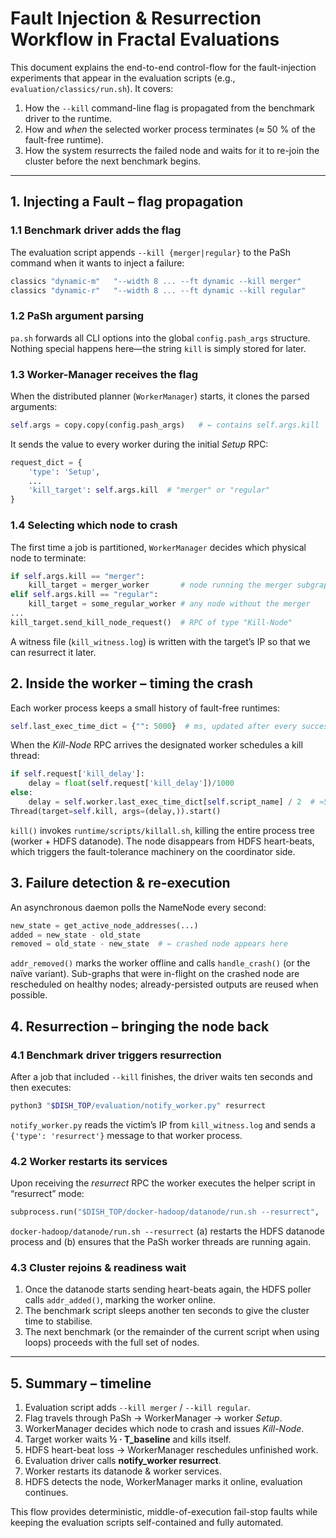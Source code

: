 # Fault Injection & Resurrection Workflow in Fractal Evaluations

This document explains the end-to-end control-flow for the fault-injection experiments that appear in the evaluation scripts (e.g., `evaluation/classics/run.sh`).  It covers:

1. How the `--kill` command-line flag is propagated from the benchmark driver to the runtime.
2. How and *when* the selected worker process terminates (≈ 50 % of the fault-free runtime).
3. How the system resurrects the failed node and waits for it to re-join the cluster before the next benchmark begins.

---

## 1. Injecting a Fault – flag propagation

### 1.1 Benchmark driver adds the flag
The evaluation script appends `--kill {merger|regular}` to the PaSh command when it wants to inject a failure:
```115:129:evaluation/classics/run.sh
classics "dynamic-m"   "--width 8 ... --ft dynamic --kill merger"
classics "dynamic-r"   "--width 8 ... --ft dynamic --kill regular"
```

### 1.2 PaSh argument parsing
`pa.sh` forwards all CLI options into the global `config.pash_args` structure.  Nothing special happens here—the string `kill` is simply stored for later.

### 1.3 Worker-Manager receives the flag
When the distributed planner (`WorkerManager`) starts, it clones the parsed arguments:
```70:80:pash/compiler/dspash/worker_manager.py
self.args = copy.copy(config.pash_args)   # ← contains self.args.kill
```
It sends the value to every worker during the initial *Setup* RPC:
```83:91:pash/compiler/dspash/worker_manager.py
request_dict = {
    'type': 'Setup',
    ...
    'kill_target': self.args.kill  # "merger" or "regular"
}
```

### 1.4 Selecting which node to crash
The first time a job is partitioned, `WorkerManager` decides which physical node to terminate:
```300:322:pash/compiler/dspash/worker_manager.py
if self.args.kill == "merger":
    kill_target = merger_worker       # node running the merger subgraph
elif self.args.kill == "regular":
    kill_target = some_regular_worker # any node without the merger
...
kill_target.send_kill_node_request()  # RPC of type "Kill-Node"
```
A witness file (`kill_witness.log`) is written with the target’s IP so that we can resurrect it later.

## 2. Inside the worker – timing the crash
Each worker process keeps a small history of fault-free runtimes:
```25:30:pash/compiler/dspash/worker.py
self.last_exec_time_dict = {"": 5000}  # ms, updated after every successful run
```
When the *Kill-Node* RPC arrives the designated worker schedules a kill thread:
```180:200:pash/compiler/dspash/worker.py
if self.request['kill_delay']:
    delay = float(self.request['kill_delay'])/1000
else:
    delay = self.worker.last_exec_time_dict[self.script_name] / 2  # ≈50 %
Thread(target=self.kill, args=(delay,)).start()
```
`kill()` invokes `runtime/scripts/killall.sh`, killing the entire process tree (worker + HDFS datanode).  The node disappears from HDFS heart-beats, which triggers the fault-tolerance machinery on the coordinator side.

## 3. Failure detection & re-execution
An asynchronous daemon polls the NameNode every second:
```226:274:pash/compiler/dspash/hdfs_utils.py
new_state = get_active_node_addresses(...)
added = new_state - old_state
removed = old_state - new_state  # ← crashed node appears here
```
`addr_removed()` marks the worker offline and calls `handle_crash()` (or the naïve variant).  Sub-graphs that were in-flight on the crashed node are rescheduled on healthy nodes; already-persisted outputs are reused when possible.

## 4. Resurrection – bringing the node back
### 4.1 Benchmark driver triggers resurrection
After a job that included `--kill` finishes, the driver waits ten seconds and then executes:
```60:68:evaluation/classics/run.sh
python3 "$DISH_TOP/evaluation/notify_worker.py" resurrect
```
`notify_worker.py` reads the victim’s IP from `kill_witness.log` and sends a `{'type': 'resurrect'}` message to that worker process.

### 4.2 Worker restarts its services
Upon receiving the *resurrect* RPC the worker executes the helper script in “resurrect” mode:
```290:300:pash/compiler/dspash/worker.py
subprocess.run("$DISH_TOP/docker-hadoop/datanode/run.sh --resurrect", ...)
```
`docker-hadoop/datanode/run.sh --resurrect` (a) restarts the HDFS datanode process and (b) ensures that the PaSh worker threads are running again.

### 4.3 Cluster rejoins & readiness wait
1. Once the datanode starts sending heart-beats again, the HDFS poller calls `addr_added()`, marking the worker online.
2. The benchmark script sleeps another ten seconds to give the cluster time to stabilise.
3. The next benchmark (or the remainder of the current script when using loops) proceeds with the full set of nodes.

---

## 5. Summary – timeline
1. Evaluation script adds `--kill merger` / `--kill regular`.
2. Flag travels through PaSh → WorkerManager → worker *Setup*.
3. WorkerManager decides which node to crash and issues *Kill-Node*.
4. Target worker waits **½ · T_baseline** and kills itself.
5. HDFS heart-beat loss → WorkerManager reschedules unfinished work.
6. Evaluation driver calls **notify_worker resurrect**.
7. Worker restarts its datanode & worker services.
8. HDFS detects the node, WorkerManager marks it online, evaluation continues.

This flow provides deterministic, middle-of-execution fail-stop faults while keeping the evaluation scripts self-contained and fully automated. 